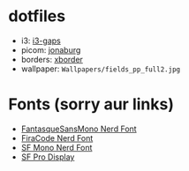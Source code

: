 # dotfiles

* i3: [i3-gaps](https://github.com/Airblader/i3)
* picom: [jonaburg](https://github.com/jonaburg/picom)
* borders: [xborder](https://github.com/deter0/xborder)
* wallpaper: `Wallpapers/fields_pp_full2.jpg`

# Fonts (sorry aur links)
* [FantasqueSansMono Nerd Font](https://aur.archlinux.org/packages/nerd-fonts-fantasque-sans-mono)
* [FiraCode Nerd Font](https://aur.archlinux.org/packages/nerd-fonts-fira-code)
* [SF Mono Nerd Font](https://aur.archlinux.org/packages/nerd-fonts-sf-mono)
* [SF Pro Display](https://aur.archlinux.org/packages/otf-apple-sf-pro)
